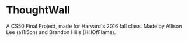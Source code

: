 # ThoughtWall
A CS50 Final Project, made for Harvard's 2016 fall class. Made by Allison Lee (a11i5on) and Brandon Hills (HillOfFlame).
